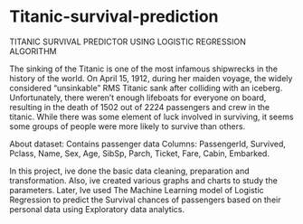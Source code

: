# Titanic-survival-prediction

TITANIC SURVIVAL PREDICTOR USING LOGISTIC REGRESSION ALGORITHM

The sinking of the Titanic is one of the most infamous shipwrecks in the history of the world. On April 15, 1912, during her maiden voyage, the widely considered “unsinkable” RMS Titanic sank after colliding with an iceberg. Unfortunately, there weren’t enough lifeboats for everyone on board, resulting in the death of 1502 out of 2224 passengers and crew in the titanic. While there was some element of luck involved in surviving, it seems some groups of people were more likely to survive than others.

About dataset: Contains passenger data Columns: PassengerId, Survived, Pclass, Name, Sex, Age, SibSp, Parch, Ticket, Fare, Cabin, Embarked.

In this project, ive done the basic data cleaning, preparation and transformation. Also, ive created various graphs and charts to study the parameters. Later, Ive used The Machine Learning model of Logistic Regression to predict the Survival chances of passengers based on their personal data using Exploratory data analytics.
